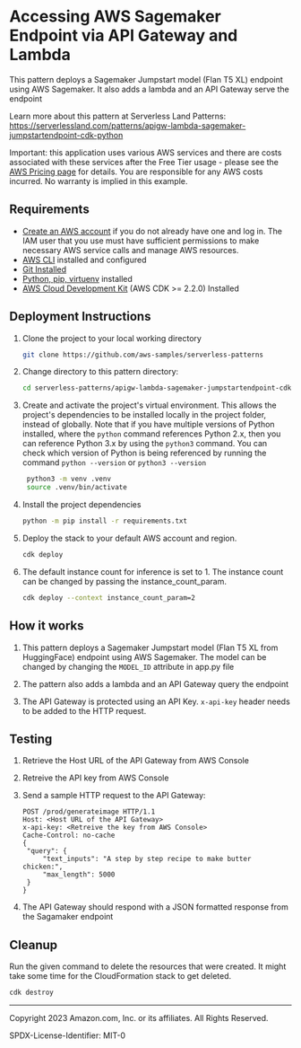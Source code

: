 # Accessing AWS Sagemaker Endpoint via API Gateway and Lambda

This pattern deploys a Sagemaker Jumpstart model (Flan T5 XL) endpoint using AWS Sagemaker. It also adds a lambda and an API Gateway serve the endpoint

Learn more about this pattern at Serverless Land Patterns: https://serverlessland.com/patterns/apigw-lambda-sagemaker-jumpstartendpoint-cdk-python

Important: this application uses various AWS services and there are costs associated with these services after the Free Tier usage - please see the [AWS Pricing page](https://aws.amazon.com/pricing/) for details. You are responsible for any AWS costs incurred. No warranty is implied in this example.

## Requirements

* [Create an AWS account](https://portal.aws.amazon.com/gp/aws/developer/registration/index.html) if you do not already have one and log in. The IAM user that you use must have sufficient permissions to make necessary AWS service calls and manage AWS resources.
* [AWS CLI](https://docs.aws.amazon.com/cli/latest/userguide/install-cliv2.html) installed and configured
* [Git Installed](https://git-scm.com/book/en/v2/Getting-Started-Installing-Git)
* [Python, pip, virtuenv](https://docs.aws.amazon.com/cdk/latest/guide/work-with-cdk-python.html) installed
* [AWS Cloud Development Kit](https://docs.aws.amazon.com/cdk/v2/guide/getting_started.html) (AWS CDK >= 2.2.0) Installed

## Deployment Instructions

1. Clone the project to your local working directory

   ```sh
   git clone https://github.com/aws-samples/serverless-patterns
   ```

2. Change directory to this pattern directory:
    ```sh
    cd serverless-patterns/apigw-lambda-sagemaker-jumpstartendpoint-cdk-python
    ```
3. Create and activate the project's virtual environment. This allows the project's dependencies to be installed locally in the project folder, instead of globally. Note that if you have multiple versions of Python installed, where the `python` command references Python 2.x, then you can reference Python 3.x by using the `python3` command. You can check which version of Python is being referenced by running the command `python --version` or `python3 --version`

   ```sh
    python3 -m venv .venv
    source .venv/bin/activate
   ```

4. Install the project dependencies

   ```sh
   python -m pip install -r requirements.txt
   ```

5. Deploy the stack to your default AWS account and region. 

   ```sh
   cdk deploy
   ```

6. The default instance count for inference is set to 1. The instance count can be changed by passing the instance_count_param. 

   ```sh
   cdk deploy --context instance_count_param=2

   ```


## How it works

1. This pattern deploys a Sagemaker Jumpstart model (Flan T5 XL from HuggingFace) endpoint using AWS Sagemaker. The model can be changed by changing the ```MODEL_ID``` attribute in app.py file

2. The pattern also adds a lambda and an API Gateway query the endpoint

3. The API Gateway is protected using an API Key. ```x-api-key``` header needs to be added to the HTTP request.
 

## Testing

1. Retrieve the Host URL of the API Gateway from AWS Console

2. Retreive the API key from AWS Console

3. Send a sample HTTP request to the API Gateway:
   ```
   POST /prod/generateimage HTTP/1.1
   Host: <Host URL of the API Gateway>
   x-api-key: <Retreive the key from AWS Console>
   Cache-Control: no-cache
   {
    "query": {
        "text_inputs": "A step by step recipe to make butter chicken:",
        "max_length": 5000
    }
   }

   ```

4.  The API Gateway should respond with a JSON formatted response from the Sagamaker endpoint


## Cleanup

Run the given command to delete the resources that were created. It might take some time for the CloudFormation stack to get deleted.

```sh
cdk destroy
```

----
Copyright 2023 Amazon.com, Inc. or its affiliates. All Rights Reserved.

SPDX-License-Identifier: MIT-0